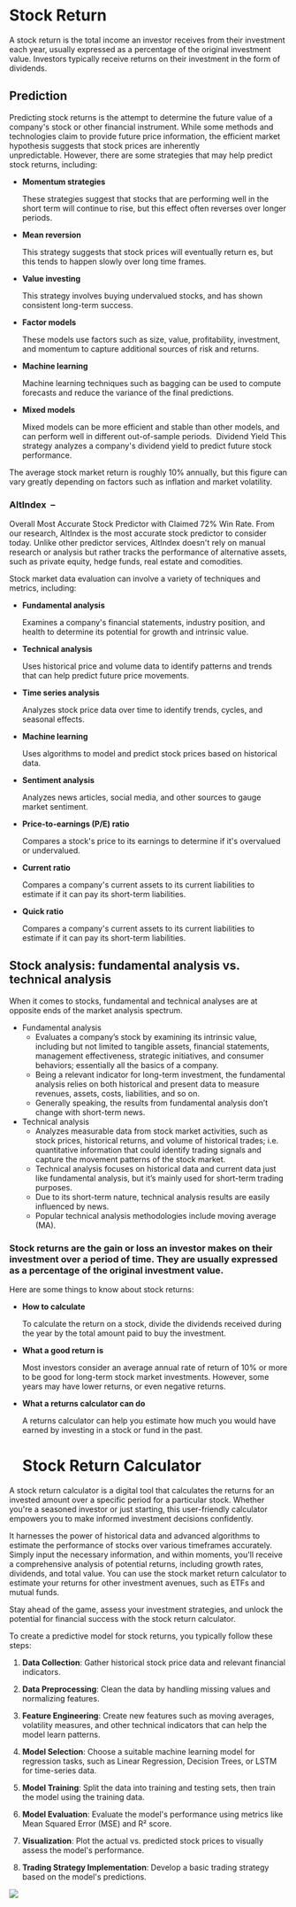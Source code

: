 # Stock Return
A stock return is the total income an investor receives from their investment each year, usually expressed as a percentage of the original investment value. Investors typically receive returns on their investment in the form of dividends.

## Prediction

Predicting stock returns is the attempt to determine the future value of a company's stock or other financial instrument. While some methods and technologies claim to provide future price information, the efficient market hypothesis suggests that stock prices are inherently unpredictable. However, there are some strategies that may help predict stock returns, including: 

- **Momentum strategies**
    
    These strategies suggest that stocks that are performing well in the short term will continue to rise, but this effect often reverses over longer periods. 
    
- **Mean reversion**
    
    This strategy suggests that stock prices will eventually return es, but this tends to happen slowly over long time frames. 
    
- **Value investing**
    
    This strategy involves buying undervalued stocks, and has shown consistent long-term success. 
    
- **Factor models**
    
    These models use factors such as size, value, profitability, investment, and momentum to capture additional sources of risk and returns. 
    
- **Machine learning**
    
    Machine learning techniques such as bagging can be used to compute forecasts and reduce the variance of the final predictions. 
    
- **Mixed models**
    
    Mixed models can be more efficient and stable than other models, and can perform well in different out-of-sample periods. 
  Dividend Yield
	This strategy analyzes a company's dividend yield to predict future stock performance.

The average stock market return is roughly 10% annually, but this figure can vary greatly depending on factors such as inflation and market volatility.


### **AltIndex**  –
Overall Most Accurate Stock Predictor with Claimed 72% Win Rate. From our research, AltIndex is the most accurate stock predictor to consider today. Unlike other predictor services, AltIndex doesn't rely on manual research or analysis but rather tracks the performance of alternative assets, such as private equity, hedge funds, real estate and comodities. 


Stock market data evaluation can involve a variety of techniques and metrics, including:

- **Fundamental analysis**
    
    Examines a company's financial statements, industry position, and health to determine its potential for growth and intrinsic value. 
    
- **Technical analysis**
    
    Uses historical price and volume data to identify patterns and trends that can help predict future price movements. 
    
- **Time series analysis**
    
    Analyzes stock price data over time to identify trends, cycles, and seasonal effects. 
    
- **Machine learning**
    
    Uses algorithms to model and predict stock prices based on historical data. 
    
- **Sentiment analysis**
    
    Analyzes news articles, social media, and other sources to gauge market sentiment. 
    
- **Price-to-earnings (P/E) ratio**
    
    Compares a stock's price to its earnings to determine if it's overvalued or undervalued. 
    
- **Current ratio**
    
    Compares a company's current assets to its current liabilities to estimate if it can pay its short-term liabilities. 
    
- **Quick ratio**
    
    Compares a company's current assets to its current liabilities to estimate if it can pay its short-term liabilities.

## Stock analysis: fundamental analysis vs. technical analysis

When it comes to stocks, fundamental and technical analyses are at opposite ends of the market analysis spectrum.

- Fundamental analysis
    - Evaluates a company’s stock by examining its intrinsic value, including but not limited to tangible assets, financial statements, management effectiveness, strategic initiatives, and consumer behaviors; essentially all the basics of a company.
    - Being a relevant indicator for long-term investment, the fundamental analysis relies on both historical and present data to measure revenues, assets, costs, liabilities, and so on.
    - Generally speaking, the results from fundamental analysis don’t change with short-term news. 
- Technical analysis
    - Analyzes measurable data from stock market activities, such as stock prices, historical returns, and volume of historical trades; i.e. quantitative information that could identify trading signals and capture the movement patterns of the stock market. 
    - Technical analysis focuses on historical data and current data just like fundamental analysis, but it’s mainly used for short-term trading purposes.
    - Due to its short-term nature, technical analysis results are easily influenced by news.
    - Popular technical analysis methodologies include moving average (MA).


### Stock returns are the gain or loss an investor makes on their investment over a period of time. They are usually expressed as a percentage of the original investment value. 


Here are some things to know about stock returns:
- **How to calculate**
    
    To calculate the return on a stock, divide the dividends received during the year by the total amount paid to buy the investment. 
    
- **What a good return is**
    
    Most investors consider an average annual rate of return of 10% or more to be good for long-term stock market investments. However, some years may have lower returns, or even negative returns. 
    
- **What a returns calculator can do**
    
    A returns calculator can help you estimate how much you would have earned by investing in a stock or fund in the past.
    
    # Stock Return Calculator

A stock return calculator is a digital tool that calculates the returns for an invested amount over a specific period for a particular stock. Whether you're a seasoned investor or just starting, this user-friendly calculator empowers you to make informed investment decisions confidently.

It harnesses the power of historical data and advanced algorithms to estimate the performance of stocks over various timeframes accurately. Simply input the necessary information, and within moments, you'll receive a comprehensive analysis of potential returns, including growth rates, dividends, and total value. You can use the stock market return calculator to estimate your returns for other investment avenues, such as ETFs and mutual funds. 

Stay ahead of the game, assess your investment strategies, and unlock the potential for financial success with the stock return calculator.

To create a predictive model for stock returns, you typically follow these steps:

1. **Data Collection**: Gather historical stock price data and relevant financial indicators.
    
2. **Data Preprocessing**: Clean the data by handling missing values and normalizing features.
    
3. **Feature Engineering**: Create new features such as moving averages, volatility measures, and other technical indicators that can help the model learn patterns.
    
4. **Model Selection**: Choose a suitable machine learning model for regression tasks, such as Linear Regression, Decision Trees, or LSTM for time-series data.
    
5. **Model Training**: Split the data into training and testing sets, then train the model using the training data.
    
6. **Model Evaluation**: Evaluate the model's performance using metrics like Mean Squared Error (MSE) and R² score.
    
7. **Visualization**: Plot the actual vs. predicted stock prices to visually assess the model's performance.
    
8. **Trading Strategy Implementation**: Develop a basic trading strategy based on the model's predictions.

<img src="/images/Figure_1">
